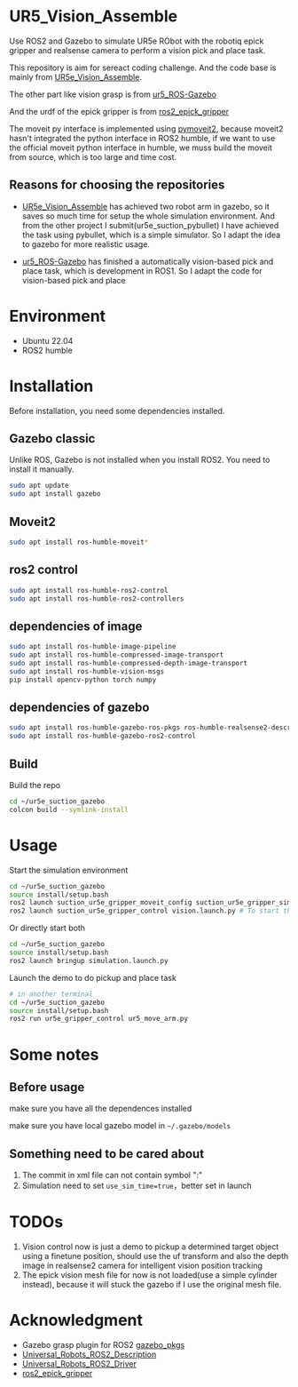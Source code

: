 # UR5_Vision_Assemble
Use ROS2 and Gazebo to simulate UR5e RObot with the robotiq epick gripper and realsense camera to perform a vision pick and place task.

This repository is aim for sereact coding challenge. And the code base is mainly from [UR5e_Vision_Assemble](https://github.com/zitongbai/UR5e_Vision_Assemble). 

The other part like vision grasp is from [ur5_ROS-Gazebo](https://github.com/lihuang3/ur5_ROS-Gazebo)

And the urdf of the epick gripper is from [ros2_epick_gripper](https://github.com/PickNikRobotics/ros2_epick_gripper)

The moveit py interface is implemented using [pymoveit2](https://github.com/AndrejOrsula/pymoveit2), because moveit2 hasn't integrated the python interface in ROS2 humble, if we want to use the official moveit python interface in humble, we muss build the moveit from source, which is too large and time cost.

## Reasons for choosing the repositories

- [UR5e_Vision_Assemble](https://github.com/zitongbai/UR5e_Vision_Assemble) has achieved two robot arm in gazebo, so it saves so much time for setup the whole simulation environment. And from the other project I submit(ur5e_suction_pybullet) I have achieved the task using pybullet, which is a simple simulator. So I adapt the idea to gazebo for more realistic usage.

- [ur5_ROS-Gazebo](https://github.com/lihuang3/ur5_ROS-Gazebo) has finished a automatically vision-based pick and place task, which is development in ROS1. So I adapt the code for vision-based pick and place



# Environment

* Ubuntu 22.04
* ROS2 humble

# Installation

Before installation, you need some dependencies installed.

## Gazebo classic

Unlike ROS, Gazebo is not installed when you install ROS2. You need to install it manually.

```bash
sudo apt update
sudo apt install gazebo
```

## Moveit2

```bash
sudo apt install ros-humble-moveit*
```

## ros2 control
```bash
sudo apt install ros-humble-ros2-control
sudo apt install ros-humble-ros2-controllers
```
## dependencies of image

```bash
sudo apt install ros-humble-image-pipeline
sudo apt install ros-humble-compressed-image-transport
sudo apt install ros-humble-compressed-depth-image-transport
sudo apt install ros-humble-vision-msgs
pip install opencv-python torch numpy
```

## dependencies of gazebo

```bash
sudo apt install ros-humble-gazebo-ros-pkgs ros-humble-realsense2-description
sudo apt install ros-humble-gazebo-ros2-control
```

## Build

Build the repo
```bash
cd ~/ur5e_suction_gazebo
colcon build --symlink-install
```

# Usage

Start the simulation environment
```bash
cd ~/ur5e_suction_gazebo
source install/setup.bash
ros2 launch suction_ur5e_gripper_moveit_config suction_ur5e_gripper_sim_moveit.launch.py # To start the gazebo and also the moveit
ros2 launch suction_ur5e_gripper_control vision.launch.py # To start the vision node
```

Or directly start both
```bash
cd ~/ur5e_suction_gazebo
source install/setup.bash
ros2 launch bringup simulation.launch.py
```


Launch the demo to do pickup and place task
```bash
# in another terminal
cd ~/ur5e_suction_gazebo
source install/setup.bash
ros2 run ur5e_gripper_control ur5_move_arm.py
```


# Some notes

## Before usage

make sure you have all the dependences installed

make sure you have local gazebo model in `~/.gazebo/models`

## Something need to be cared about

1. The commit in xml file can not contain symbol ":"
2. Simulation need to set `use_sim_time=true`，better set in launch

# TODOs

1. Vision control now is just a demo to pickup a determined target object using a finetune position, should use the uf transform and also the depth image in realsense2 camera for intelligent vision position tracking
2. The epick vision mesh file for now is not loaded(use a simple cylinder instead), because it will stuck the gazebo if I use the original mesh file.


# Acknowledgment

* Gazebo grasp plugin for ROS2 [gazebo_pkgs](https://github.com/kongoncharuk/gazebo-pkgs)
* [Universal_Robots_ROS2_Description](https://github.com/UniversalRobots/Universal_Robots_ROS2_Description)
* [Universal_Robots_ROS2_Driver](https://github.com/UniversalRobots/Universal_Robots_ROS2_Driver)
* [ros2_epick_gripper](https://github.com/PickNikRobotics/ros2_epick_gripper)